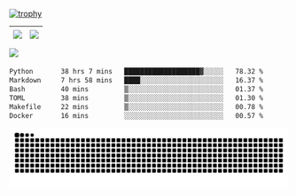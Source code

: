 [![trophy](https://github-profile-trophy.vercel.app/?username=ocss884&column=7)](https://github.com/ocss884)

| <img align="center" src="https://github-readme-stats.vercel.app/api?username=ocss884&show_icons=true&hide_border=true" /> | <img align="center" src="https://github-readme-streak-stats.herokuapp.com?user=ocss884&hide_border=true&date_format=M%20j%5B%2C%20Y%5D&ring=7EDDCF&fire=7EDDCF" /> |
| ------------------------------------------------------------ | ------------------------------------------------------------ |

![](https://komarev.com/ghpvc/?username=ocss884&color=brightgreen)

<!--START_SECTION:waka-->

```text
Python       38 hrs 7 mins   ███████████████████▓░░░░░   78.32 %
Markdown     7 hrs 58 mins   ████░░░░░░░░░░░░░░░░░░░░░   16.37 %
Bash         40 mins         ▒░░░░░░░░░░░░░░░░░░░░░░░░   01.37 %
TOML         38 mins         ▒░░░░░░░░░░░░░░░░░░░░░░░░   01.30 %
Makefile     22 mins         ▒░░░░░░░░░░░░░░░░░░░░░░░░   00.78 %
Docker       16 mins         ░░░░░░░░░░░░░░░░░░░░░░░░░   00.57 %
```

<!--END_SECTION:waka-->

<p align="center">
   <img src="https://github.com/ocss884/ocss884/blob/output/github-snake.svg" alt="snake">
</p>
